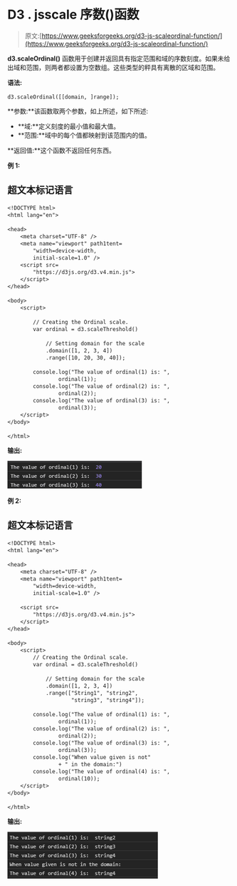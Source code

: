# D3 . jsscale 序数()函数

> 原文:[https://www.geeksforgeeks.org/d3-js-scaleordinal-function/](https://www.geeksforgeeks.org/d3-js-scaleordinal-function/)

**d3.scaleOrdinal()** 函数用于创建并返回具有指定范围和域的序数刻度。如果未给出域和范围，则两者都设置为空数组。这些类型的秤具有离散的区域和范围。

**语法:**

```
d3.scaleOrdinal([[domain, ]range]);

```

**参数:**该函数取两个参数，如上所述，如下所述:

*   **域:**定义刻度的最小值和最大值。
*   **范围:**域中的每个值都映射到该范围内的值。

**返回值:**这个函数不返回任何东西。

**例 1:**

## 超文本标记语言

```
<!DOCTYPE html>
<html lang="en">

<head>
    <meta charset="UTF-8" />
    <meta name="viewport" path1tent=
        "width=device-width, 
        initial-scale=1.0" />
    <script src=
        "https://d3js.org/d3.v4.min.js">
    </script>
</head>

<body>
    <script>

        // Creating the Ordinal scale.
        var ordinal = d3.scaleThreshold()

            // Setting domain for the scale
            .domain([1, 2, 3, 4])
            .range([10, 20, 30, 40]);

        console.log("The value of ordinal(1) is: ",
                ordinal(1));
        console.log("The value of ordinal(2) is: ",
                ordinal(2));
        console.log("The value of ordinal(3) is: ",
                ordinal(3));
    </script>
</body>

</html>
```

**输出:**

![](img/37ca9df56df23af9cb8b93dc518b97a5.png)

**例 2:**

## 超文本标记语言

```
<!DOCTYPE html>
<html lang="en">

<head>
    <meta charset="UTF-8" />
    <meta name="viewport" path1tent=
        "width=device-width, 
        initial-scale=1.0" />

    <script src=
        "https://d3js.org/d3.v4.min.js">
    </script>
</head>

<body>
    <script>
        // Creating the Ordinal scale.
        var ordinal = d3.scaleThreshold()

            // Setting domain for the scale
            .domain([1, 2, 3, 4])
            .range(["String1", "string2", 
                    "string3", "string4"]);

        console.log("The value of ordinal(1) is: ",
                ordinal(1));
        console.log("The value of ordinal(2) is: ",
                ordinal(2));
        console.log("The value of ordinal(3) is: ",
                ordinal(3));
        console.log("When value given is not"
                + " in the domain:")
        console.log("The value of ordinal(4) is: ",
                ordinal(10));
    </script>
</body>

</html>
```

**输出:**

![](img/dd9bf6dff3e63b4b76985f1683e3d41f.png)